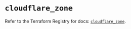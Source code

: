 # `cloudflare_zone`

Refer to the Terraform Registry for docs: [`cloudflare_zone`](https://registry.terraform.io/providers/cloudflare/cloudflare/5.5.0/docs/resources/zone).

